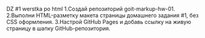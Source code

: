DZ #1 werstka po html 1.Создай репозиторий goit-markup-hw-01. 2.Выполни
HTML-разметку макета страницы домашнего задания #1, без CSS оформления.
3.Настрой GitHub Pages и добавь ссылку на живую страницу в шапку
GitHub-репозитория.
